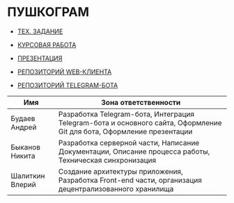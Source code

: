 # ПУШКОГРАМ

- [ТЕХ. ЗАДАНИЕ](https://github.com/SlenSL/gunscope_bot/blob/main/%D0%94%D0%9E%D0%9A%D0%A3%D0%9C%D0%95%D0%9D%D0%A2%D0%AB/%D0%A2%D0%B5%D1%85%D0%BD%D0%B8%D1%87%D0%B5%D1%81%D0%BA%D0%BE%D0%B5%20%D0%97%D0%B0%D0%B4%D0%B0%D0%BD%D0%B8%D0%B5.docx)
- [КУРСОВАЯ РАБОТА](https://github.com/SlenSL/gunscope_bot/blob/main/%D0%94%D0%9E%D0%9A%D0%A3%D0%9C%D0%95%D0%9D%D0%A2%D0%AB/%D0%9A%D1%83%D1%80%D1%81%D0%BE%D0%B2%D0%B0%D1%8F%20%D1%80%D0%B0%D0%B1%D0%BE%D1%82%D0%B0.docx)
- [ПРЕЗЕНТАЦИЯ](https://github.com/SlenSL/gunscope_bot/blob/main/%D0%94%D0%9E%D0%9A%D0%A3%D0%9C%D0%95%D0%9D%D0%A2%D0%AB/%D0%9F%D1%80%D0%B5%D0%B7%D0%B5%D0%BD%D1%82%D0%B0%D1%86%D0%B8%D1%8F.pptx)

- [РЕПОЗИТОРИЙ WEB-КЛИЕНТА](https://github.com/saxplayer1/gunscope)
- [РЕПОЗИТОРИЙ TELEGRAM-БОТА](https://github.com/SlenSL/gunscope_bot)

| Имя             | Зона ответственности                                                                                                  |
|-----------------|-----------------------------------------------------------------------------------------------------------------------|
| Будаев Андрей   | Разработка Telegram-бота, Интеграция Telegram-бота и основного сайта, Оформление Git для бота, Оформление презентации |
| Быканов Никита  | Разработка серверной части, Написание Документации, Описание процесса работы, Техническая синхронизация               |
| Шалиткин Влерий | Создание архитектуры приложения, Разработка Front-end части, организация децентрализованного хранилища                |
